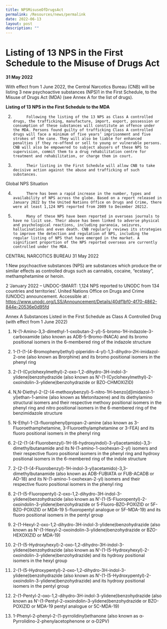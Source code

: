 ```yaml
---
title: NPSMisuseOfDrugsAct
permalink: /Resources/news/permalink
date: 2022-06-13
layout: post
description: ""
---
```

# Listing of 13 NPS in the First Schedule to the Misuse of Drugs Act
**31 May 2022**

With effect from 1 June 2022, the Central Narcotics Bureau (CNB) will be listing 3 new psychoactive substances (NPS)1 in the First Schedule, to the Misuse of Drugs Act (MDA) (see Annex A for the list of drugs).

**Listing of 13 NPS in the First Schedule to the MDA**

2.           Following the listing of the 13 NPS as Class A controlled drugs, the trafficking, manufacture, import, export, possession or consumption of these substances will constitute an offence under the MDA. Persons found guilty of trafficking Class A controlled drugs will face a minimum of five years’ imprisonment and five strokes of the cane. They will also be liable for enhanced penalties if they re-offend or sell to young or vulnerable persons. CNB will also be empowered to subject abusers of these NPS to supervision, commit them to a drug rehabilitation centre for treatment and rehabilitation, or charge them in court. 

3.           Their listing in the First Schedule will allow CNB to take decisive action against the abuse and trafficking of such substances.

Global NPS Situation

4.           There has been a rapid increase in the number, types and availability of NPS across the globe. Based on a report released in January 2022 by the United Nations Office on Drugs and Crime, there were at least 1,124 NPS reported from 2009 to December 20212.

5.           Many of these NPS have been reported in overseas journals to have no licit use. Their abuse has been linked to adverse physical and psychological reactions, including paranoia, seizures, hallucinations and even death. CNB regularly reviews its strategies to improve the detection and regulation of NPS, including the regular listing of NPS that have emerged in the market. A significant proportion of the NPS reported overseas are currently controlled under the MDA.




CENTRAL NARCOTICS BUREAU
31 May 2022


1 New psychoactive substances (NPS) are substances which produce the or similar effects as controlled drugs such as cannabis, cocaine, “ecstasy”, methamphetamine or heroin.

2 ‘January 2022 – UNDOC-SMART: 1,124 NPS reported to UNODC from 134 countries and territories’. United Nations Office on Drugs and Crime (UNODC) announcement. Accessible at : https://www.unodc.org/LSS/Announcement/Details/40df1bf0-4f70-4862-844e-20536e0d95fd 




Annex A
Substances Listed in the First Schedule as Class A Controlled Drug (with effect from 1 June 2022)

1. N-(1-Amino-3,3-dimethyl-1-oxobutan-2-yl)-5-bromo-1H-indazole-3-carboxamide (also known as ADB-5-Bromo-INACA) and its bromo positional isomers in the 6-membered ring of the indazole structure

2. 1-(1-(1-(4-Bromophenyl)ethyl)-piperidin-4-yl)-1,3-dihydro-2H-imidazol-2-one (also known as Brorphine) and its bromo positional isomers in the phenyl ring

3. 2-(1-(Cyclohexylmethyl)-2-oxo-1,2-dihydro-3H-indol-3-ylidene)benzohydrazide (also known as N’-(1-(Cyclohexylmethyl)-2-oxoindolin-3-ylidene)benzohydrazide or BZO-CHMOXIZID)

4. N,N-Diethyl-2-(2-(4-methoxybenzyl)-5-nitro-1H-benzo[d]imidazol-1-yl)ethan-1-amine (also known as Metonitazene) and its diethylamino structural isomers and their respective methoxy positional isomers in the phenyl ring and nitro positional isomers in the 6-membered ring of the benzimidazole structure

5. N-Ethyl-1-(3-fluorophenyl)propan-2-amine (also known as 3-Fluoroethamphetamine, 3-Fluoroethylamphetamine or 3-FEA) and its fluoro positional isomers in the phenyl ring

6. 2-(2-(1-(4-Fluorobenzyl)-1H-(6-hydroxyindol)-3-yl)acetamido)-3,3-dimethylbutanamide and its N-(1-amino-1-oxohexan-2-yl) isomers and their respective fluoro positional isomers in the phenyl ring and hydroxy positional isomers in the 6-membered ring of the indole structure

7. 2-(2-(1-(4-Fluorobenzyl)-1H-indol-3-yl)acetamido)-3,3-dimethylbutanamide (also known as ADB-FUBIATA or FUB-ACADB or AD-18) and its N-(1-amino-1-oxohexan-2-yl) isomers and their respective fluoro positional isomers in the phenyl ring

8. 2-(1-(5-Fluoropentyl)-2-oxo-1,2-dihydro-3H-indol-3-ylidene)benzohydrazide (also known as N’-(1-(5-Fluoropentyl)-2-oxoindolin-3-ylidene)benzohydrazide or 5-Fluoro-BZO-POXIZID or 5F-BZO-POXIZID or MDA-19 5-fluoropentyl analogue or 5F-MDA-19) and its fluoro positional isomers in the pentyl group

9. 2-(1-Hexyl-2-oxo-1,2-dihydro-3H-indol-3-ylidene)benzohydrazide (also known as N’-(1-Hexyl-2-oxoindolin-3-ylidene)benzohydrazide or BZO-HEXOXIZID or MDA-19)

10. 2-(1-(5-Hydroxyhexyl)-2-oxo-1,2-dihydro-3H-indol-3-ylidene)benzohydrazide (also known as N’-(1-(5-Hydroxyhexyl)-2-oxoindolin-3-ylidene)benzohydrazide) and its hydroxy positional isomers in the hexyl group

11. 2-(1-(5-Hydroxypentyl)-2-oxo-1,2-dihydro-3H-indol-3-ylidene)benzohydrazide (also known as N’-(1-(5-Hydroxypentyl)-2-oxoindolin-3-ylidene)benzohydrazide) and its hydroxy positional isomers in the pentyl group

12. 2-(1-Pentyl-2-oxo-1,2-dihydro-3H-indol-3-ylidene)benzohydrazide (also known as N’-(1-Pentyl-2-oxoindolin-3-ylidene)benzohydrazide or BZO-POXIZID or MDA-19 pentyl analogue or 5C-MDA-19)

13. 1-Phenyl-2-phenyl-2-(1-pyrrolidinyl)ethanone (also known as α-Pyrrolidino-2-phenylacetophenone or α-D2PV)